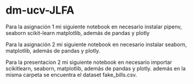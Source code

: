 # dm-ucv-JLFA

Para la asignación 1 mi siguiente notebook en necesario instalar pipenv, seaborn scikit-learn matplotlib, además de pandas y plotly

Para la asignación 2 mi siguiente notebook en necesario instalar seaborn, matplotlib,
 además de pandas y plotly.

Para la presentacion 2 mi siguiente notebook en necesario importar scikitlearn, seaborn, matplotlib,
 además de pandas y plotly. además en la misma carpeta se encuentra el dataset fake_bills.csv.
